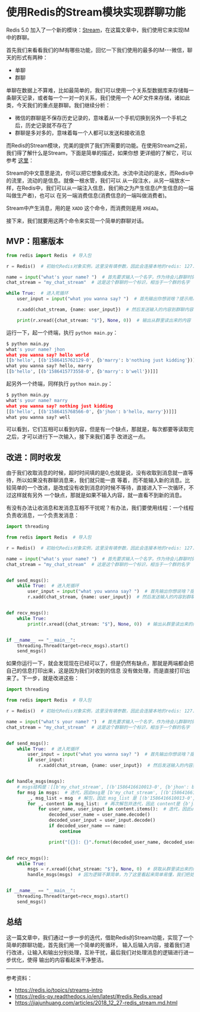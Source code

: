 # 使用Redis的Stream模块实现群聊功能

Redis 5.0 加入了一个新的模块：[Stream](https://redis.io/topics/streams-intro)，在这篇文章中，我们使用它来实现IM中的群聊。

首先我们来看看我们的IM有哪些功能，回忆一下我们使用的最多的IM---微信，聊天的形式有两种：

- 单聊
- 群聊

单聊在数据上不算难，比如最简单的，我们可以使用一个关系型数据库来存储每一条聊天记录，或者每一个一对一的关系，我们使用一个
AOF文件来存储，诸如此类，今天我们的重点是群聊。我们继续分析：

- 微信的群聊是不保存历史记录的，意味着从一个手机切换到另外一个手机之后，历史记录就不存在了
- 群聊是多对多的，意味着每一个人都可以发送和接收消息

而Redis的Stream模块，完美的提供了我们所需要的功能。在使用Stream之前，我们得了解什么是Stream，下面是简单的描述，如果你想
更详细的了解它，可以参考 [这里](https://jiajunhuang.com/articles/2018_12_27-redis_stream.md.html)：

Stream的中文意思是流，你可以把它想象成水流。水流中流动的是水，而Redis中的流里，流动的是信息。就像一根水管，我们可以
从一段注水，从另一端放水一样，在Redis中，我们可以从一端注入信息，我们称之为产生信息(产生信息的一端叫做生产者)，也可以
在另一端消费信息(消费信息的一端叫做消费者)。

Stream中产生消息，用的是 `XADD` 这个命令，而消费则是用 `XREAD`。

接下来，我们就要用这两个命令来实现一个简单的群聊对话。

## MVP：阻塞版本

```python
from redis import Redis  # 导入包

r = Redis()  # 初始化Redis对象实例，这里没有填参数，因此会连接本地的redis: 127.0.0.1:6379

name = input("what's your name? ")  # 首先要求输入一个名字，作为待会儿群聊时的身份认证标识
chat_stream = "my_chat_stream"  # 这是这个群聊的一个标识，相当于一个群的名字

while True:  # 进入死循环
    user_input = input("what you wanna say? ")  # 首先输出你想说啥？提示用户输入内容

    r.xadd(chat_stream, {name: user_input})  # 然后发送输入的内容到群聊内容里

    print(r.xread({chat_stream: "$"}, None, 0))  # 输出从群里读出来的内容
```

运行一下，起一个终端，执行 `python main.py`：

```python
$ python main.py 
what's your name? jhon
what you wanna say? hello world
[[b'hello', [(b'1586415762129-0', {b'marry': b'nothing just kidding'})]]]
what you wanna say? hello, marry
[[b'hello', [(b'1586415773558-0', {b'marry': b'well'})]]]

```

起另外一个终端，同样执行 `python main.py`：

```python
$ python main.py 
what's your name? marry
what you wanna say? nothing just kidding
[[b'hello', [(b'1586415768566-0', {b'jhon': b'hello, marry'})]]]
what you wanna say? well

```

可以看到，它们互相可以看到内容，但是有一个缺点，那就是，每次都要等读取完之后，才可以进行下一次输入，接下来我们着手
改进这一点。

## 改进：同时收发

由于我们收取消息的时候，超时时间填的是0,也就是说，没有收取到消息就一直等待，所以如果没有群聊消息来，我们就只能一直
等着，而不能输入新的消息。比较简单的一个改进，是改成没有收到消息的时候不等待，直接进入下一次循环，不过这样就有另外
一个缺点，那就是如果不输入内容，就一直看不到新的消息。

有没有办法让收消息和发消息互相不干扰呢？有办法，我们要使用线程：一个线程负责收消息，一个负责发消息：

```python
import threading

from redis import Redis  # 导入包

r = Redis()  # 初始化Redis对象实例，这里没有填参数，因此会连接本地的redis: 127.0.0.1:6379

name = input("what's your name? ")  # 首先要求输入一个名字，作为待会儿群聊时的身份认证标识
chat_stream = "my_chat_stream"  # 这是这个群聊的一个标识，相当于一个群的名字


def send_msgs():
    while True:  # 进入死循环
        user_input = input("what you wanna say? ")  # 首先输出你想说啥？提示用户输入内容
        r.xadd(chat_stream, {name: user_input})  # 然后发送输入的内容到群聊内容里


def recv_msgs():
    while True:
        print(r.xread({chat_stream: "$"}, None, 0))  # 输出从群里读出来的内容


if __name__ == "__main__":
    threading.Thread(target=recv_msgs).start()
    send_msgs()
```

如果你运行一下，就会发现现在已经可以了，但是仍然有缺点，那就是两端都会把自己的信息打印出来，这是因为我们对收到的信息
没有做处理，而是直接打印出来了。下一步，就是改进这些：

```python
import threading

from redis import Redis  # 导入包

r = Redis()  # 初始化Redis对象实例，这里没有填参数，因此会连接本地的redis: 127.0.0.1:6379

name = input("what's your name? ")  # 首先要求输入一个名字，作为待会儿群聊时的身份认证标识
chat_stream = "my_chat_stream"  # 这是这个群聊的一个标识，相当于一个群的名字


def send_msgs():
    while True:  # 进入死循环
        user_input = input("what you wanna say? ")  # 首先输出你想说啥？提示用户输入内容
        if user_input:
            r.xadd(chat_stream, {name: user_input})  # 然后发送输入的内容到群聊内容里


def handle_msgs(msgs):
    # msgs结构是：[[b'my_chat_stream', [(b'1586416610013-0', {b'jhon': b'nothing'})]]]
    for msg in msgs:  # 迭代，因此msg是 [b'my_chat_stream', [(b'1586416610013-0', {b'jhon': b'nothing'})]]
        _, msg_list = msg  # 解包，因此 msg_list 是 [(b'1586416610013-0', {b'jhon': b'nothing'})]
        for _, content in msg_list:  # 再次解包并迭代，因此 content是 {b'jhon': b'nothing'}
            for user_name, user_input in content.items():  # 迭代，因此user_name是 b'jhon' 而 user_input 是 b'nothing'
                decoded_user_name = user_name.decode()
                decoded_user_input = user_input.decode()
                if decoded_user_name == name:
                    continue

                print("[{}]: {}".format(decoded_user_name, decoded_user_input))


def recv_msgs():
    while True:
        msgs = r.xread({chat_stream: "$"}, None, 0)  # 获取从群里读出来的内容
        handle_msgs(msgs)  # 因为逻辑不算简单，为了这里看起来简单易懂，我们把处理消息的逻辑放在另外一个函数里


if __name__ == "__main__":
    threading.Thread(target=recv_msgs).start()
    send_msgs()
```

## 总结

这一篇文章中，我们通过一步一步的迭代，借助Redis的Stream功能，实现了一个简单的群聊功能，首先我们用一个简单的死循环，
输入后输入内容，接着我们进行改进，让输入和输出分别处理，互补干扰，最后我们对处理消息的逻辑进行进一步优化，使得
输出的内容看起来干净整洁。

---

参考资料：

- https://redis.io/topics/streams-intro
- https://redis-py.readthedocs.io/en/latest/#redis.Redis.xread
- https://jiajunhuang.com/articles/2018_12_27-redis_stream.md.html
